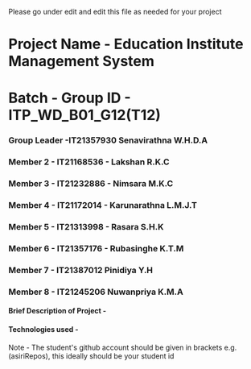 Please go under edit and edit this file as needed for your project

# Project Name - Education Institute Management System
# Batch - Group ID - ITP_WD_B01_G12(T12)
### Group Leader -IT21357930 Senavirathna W.H.D.A
### Member 2 - IT21168536 - Lakshan R.K.C
### Member 3 - IT21232886 - Nimsara M.K.C
### Member 4 - IT21172014 - Karunarathna L.M.J.T
### Member 5 - IT21313998 - Rasara S.H.K
### Member 6 - IT21357176 - Rubasinghe K.T.M
### Member 7 - IT21387012 Pinidiya Y.H
### Member 8 - IT21245206 Nuwanpriya K.M.A

#### Brief Description of Project - 
#### Technologies used - 

Note - The student's github account should be given in brackets e.g. (asiriRepos), this ideally should be your student id 

